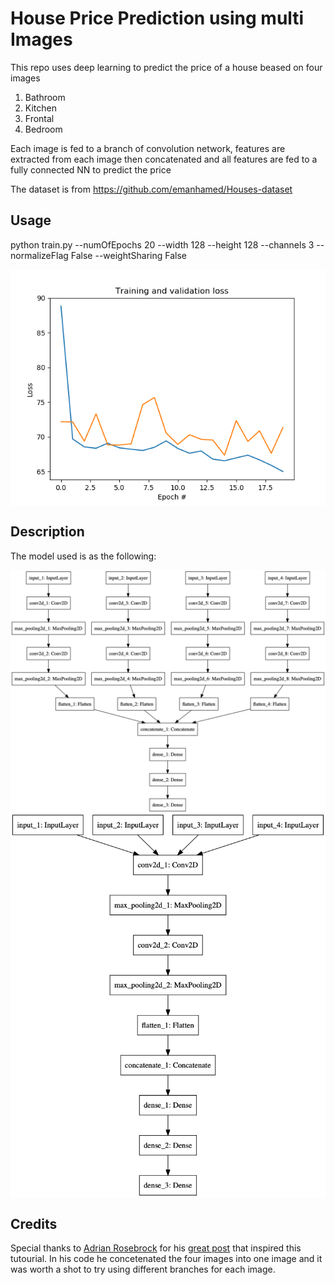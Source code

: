 # House Price Prediction using multi Images 

This repo uses deep learning to predict the price of a house beased on four images

1. Bathroom
2. Kitchen
3. Frontal
4. Bedroom

Each image is fed to a branch of convolution  network, features are extracted from each image then concatenated  and all features are fed to a fully connected NN to predict the price

The dataset is from   https://github.com/emanhamed/Houses-dataset

## Usage

python train.py --numOfEpochs  20 --width  128 --height 128 --channels 3  --normalizeFlag False --weightSharing False


<img src="https://github.com/Walid-Ahmed/House-Price-Prediction-using-multi-Images/blob/master/sampleImages/plot_acc.png"  align="middle">

## Description

The model used is as the following:

<img src="https://github.com/Walid-Ahmed/House-Price-Prediction-using-multi-Images/blob/master/sampleImages/model.png"  align="middle">

<img src="https://github.com/Walid-Ahmed/House-Price-Prediction-using-multi-Images/blob/master/sampleImages/modelSharedWeights.png"  align="middle">


## Credits
Special thanks to [Adrian Rosebrock](https://www.pyimagesearch.com/author/adrian/)   for his  [great post](https://www.pyimagesearch.com/2019/01/28/keras-regression-and-cnns//) that inspired this tutourial. In his code he concetenated the four images into one image and it was worth a shot  to try using different branches for each image.



